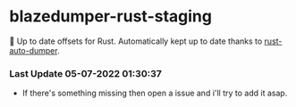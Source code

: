 # blazedumper-rust-staging

🚀 Up to date offsets for Rust. Automatically kept up to date thanks to [rust-auto-dumper](https://github.com/Akandesh/rust-auto-dumper).


### Last Update 05-07-2022 01:30:37
- If there's something missing then open a issue and i'll try to add it asap.